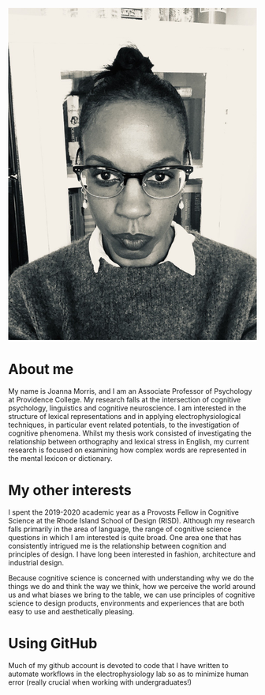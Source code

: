 ![headshot](headshot_2.jpg)

# About me
My name is Joanna Morris, and I am an Associate Professor of Psychology at Providence College. My research falls at the intersection of cognitive psychology, linguistics and cognitive neuroscience.  I am interested in the structure of lexical representations and in applying electrophysiological techniques, in particular event related potentials, to the investigation of cognitive phenomena. Whilst my thesis work consisted of investigating the relationship between orthography and lexical stress in English, my current research is focused on examining how complex words are represented in the mental lexicon or dictionary.

# My other interests
I spent the 2019-2020 academic year as a Provosts Fellow in Cognitive Science at the Rhode Island School of Design (RISD). Although my research falls primarily in the area of language, the range of cognitive science questions in which I am interested is quite broad. One area one that has consistently intrigued me is the relationship between cognition and principles of design. I have long been interested in fashion, architecture and industrial design.

Because cognitive science is concerned with understanding why we do the things we do and think the way we think, how we perceive the world around us and what biases we bring to the table, we can use principles of cognitive science to design products, environments and experiences that are both easy to use and aesthetically pleasing.

# Using GitHub

Much of my github account is devoted to code that I have written to automate workflows in the electrophysiology lab so as to minimize human error (really crucial when working with undergraduates!)
